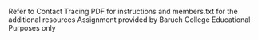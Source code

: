 Refer to Contact Tracing PDF for instructions and members.txt for the additional resources
Assignment provided by Baruch College
Educational Purposes only
